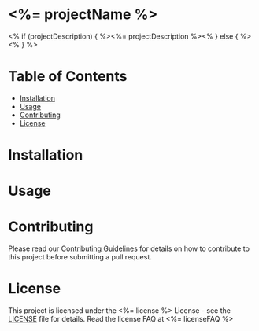 # <%= projectName %>

<% if (projectDescription) { %><%= projectDescription %><% } else { %><!-- TODO: Enter the project description here --><% } %>

# Table of Contents

- [Installation](#installation)
- [Usage](#usage)
- [Contributing](#contributing)
- [License](#license)

# Installation

<!-- TODO: Add installation steps here -->

# Usage

<!-- TODO: Add usage docs here -->

# Contributing

Please read our [Contributing Guidelines](./.github/CONTRIBUTING.md) for details on how to contribute to this project before submitting a pull request.

# License

This project is licensed under the <%= license %> License - see the [LICENSE](./LICENSE) file for details. Read the license FAQ at <%= licenseFAQ %>
